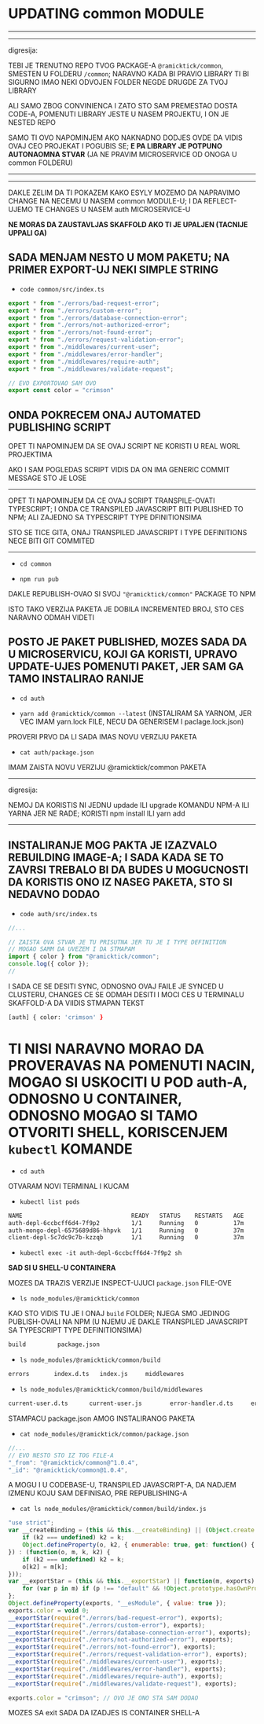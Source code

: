 # UPDATING common MODULE

***
***

digresija:

TEBI JE TRENUTNO REPO TVOG PACKAGE-A `@ramicktick/common`, SMESTEN U FOLDERU `/common`; NARAVNO KADA BI PRAVIO LIBRARY TI BI SIGURNO IMAO NEKI ODVOJEN FOLDER NEGDE DRUGDE ZA TVOJ LIBRARY

ALI SAMO ZBOG CONVINIENCA I ZATO STO SAM PREMESTAO DOSTA CODE-A, POMENUTI LIBRARY JESTE U NASEM PROJEKTU, I ON JE NESTED REPO

SAMO TI OVO NAPOMINJEM AKO NAKNADNO DODJES OVDE DA VIDIS OVAJ CEO PROJEKAT I POGUBIS SE; **E PA LIBRARY JE POTPUNO AUTONAOMNA STVAR** (JA NE PRAVIM MICROSERVICE OD ONOGA U common FOLDERU)

***
***

DAKLE ZELIM DA TI POKAZEM KAKO ESYLY MOZEMO DA NAPRAVIMO CHANGE NA NECEMU U NASEM common MODULE-U; I DA REFLECT-UJEMO TE CHANGES U NASEM auth MICROSERVICE-U

**NE MORAS DA ZAUSTAVLJAS SKAFFOLD AKO TI JE UPALJEN (TACNIJE UPPALI GA)**

## SADA MENJAM NESTO U MOM PAKETU; NA PRIMER EXPORT-UJ NEKI SIMPLE STRING

- `code common/src/index.ts`

```ts
export * from "./errors/bad-request-error";
export * from "./errors/custom-error";
export * from "./errors/database-connection-error";
export * from "./errors/not-authorized-error";
export * from "./errors/not-found-error";
export * from "./errors/request-validation-error";
export * from "./middlewares/current-user";
export * from "./middlewares/error-handler";
export * from "./middlewares/require-auth";
export * from "./middlewares/validate-request";

// EVO EXPORTOVAO SAM OVO
export const color = "crimson"

```

## ONDA POKRECEM ONAJ AUTOMATED PUBLISHING SCRIPT

OPET TI NAPOMINJEM DA SE OVAJ SCRIPT NE KORISTI U REAL WORL PROJEKTIMA

AKO I SAM POGLEDAS SCRIPT VIDIS DA ON IMA GENERIC COMMIT MESSAGE STO JE LOSE

***

OPET TI NAPOMINJEM DA CE OVAJ SCRIPT TRANSPILE-OVATI TYPESCRIPT; I ONDA CE TRANSPILED JAVASCRIPT BITI PUBLISHED TO NPM; ALI ZAJEDNO SA TYPESCRIPT TYPE DFINITIONSIMA

STO SE TICE GITA, ONAJ TRANSPILED JAVASCRIPT I TYPE DEFINITIONS NECE BITI GIT COMMITED

***

- `cd common`

- `npm run pub`

DAKLE REPUBLISH-OVAO SI SVOJ `"@ramicktick/common"` PACKAGE TO NPM

ISTO TAKO VERZIJA PAKETA JE DOBILA INCREMENTED BROJ, STO CES NARAVNO ODMAH VIDETI

## POSTO JE PAKET PUBLISHED, MOZES SADA DA U MICROSERVICU, KOJI GA KORISTI, UPRAVO UPDATE-UJES POMENUTI PAKET, JER SAM GA TAMO INSTALIRAO RANIJE

- `cd auth`

- `yarn add @ramicktick/common --latest` (INSTALIRAM SA YARNOM, JER VEC IMAM yarn.lock FILE, NECU DA GENERISEM I paclage.lock.json)

PROVERI PRVO DA LI SADA IMAS NOVU VERZIJU PAKETA

- `cat auth/package.json`

IMAM ZAISTA NOVU VERZIJU @ramicktick/common PAKETA

***

digresija:

NEMOJ DA KORISTIS NI JEDNU updade ILI upgrade KOMANDU NPM-A ILI YARNA JER NE RADE; KORISTI npm install ILI yarn add

***

## INSTALIRANJE MOG PAKTA JE IZAZVALO REBUILDING IMAGE-A; I SADA KADA SE TO ZAVRSI TREBALO BI DA BUDES U MOGUCNOSTI DA KORISTIS ONO IZ NASEG PAKETA, STO SI NEDAVNO DODAO

- `code auth/src/index.ts`

```ts
//...

// ZAISTA OVA STVAR JE TU PRISUTNA JER TU JE I TYPE DEFINITION
// MOGAO SAMM DA UVEZEM I DA STMAPAM
import { color } from "@ramicktick/common";
console.log({ color });
//
```

I SADA CE SE DESITI SYNC, ODNOSNO OVAJ FAILE JE SYNCED U CLUSTERU, CHANGES CE SE ODMAH DESITI I MOCI CES U TERMINALU SKAFFOLD-A DA VIIDIS STMAPAN TEKST

```zsh
[auth] { color: 'crimson' }
```

# TI NISI NARAVNO MORAO DA PROVERAVAS NA POMENUTI NACIN, MOGAO SI USKOCITI U POD auth-A, ODNOSNO U CONTAINER, ODNOSNO MOGAO SI TAMO OTVORITI SHELL, KORISCENJEM `kubectl` KOMANDE

- `cd auth`

OTVARAM NOVI TERMINAL I KUCAM

- `kubectl list pods`

```sh
NAME                               READY   STATUS    RESTARTS   AGE
auth-depl-6ccbcff6d4-7f9p2         1/1     Running   0          17m
auth-mongo-depl-6575689d86-hhpvk   1/1     Running   0          37m
client-depl-5c7dc9c7b-kzzqb        1/1     Running   0          37m
```

- `kubectl exec -it auth-depl-6ccbcff6d4-7f9p2 sh`

**SAD SI U SHELL-U CONTAINERA**

MOZES DA TRAZIS VERZIJE INSPECT-UJUCI `package.json` FILE-OVE

- `ls node_modules/@ramicktick/common`

KAO STO VIDIS TU JE I ONAJ `build` FOLDER; NJEGA SMO JEDINOG PUBLISH-OVALI NA NPM (U NJEMU JE DAKLE TRANSPILED JAVASCRIPT SA TYPESCRIPT TYPE DEFINITIONSIMA)

```zsh
build         package.json
```

- `ls node_modules/@ramicktick/common/build`

```zsh
errors       index.d.ts   index.js     middlewares
```

- `ls node_modules/@ramicktick/common/build/middlewares`

```zsh
current-user.d.ts      current-user.js        error-handler.d.ts     error-handler.js       require-auth.d.ts      require-auth.js        validate-request.d.ts  validate-request.js
```

STAMPACU package.json AMOG INSTALIRANOG PAKETA

- `cat node_modules/@ramicktick/common/package.json`

```js
//...
// EVO NESTO STO IZ TOG FILE-A 
"_from": "@ramicktick/common@^1.0.4",
"_id": "@ramicktick/common@1.0.4",
```

A MOGU I U CODEBASE-U, TRANSPILED JAVASCRIPT-A, DA NADJEM IZMENU KOJU SAM DEFINISAO, PRE REPUBLISHING-A

- `cat ls node_modules/@ramicktick/common/build/index.js`

```js
"use strict";
var __createBinding = (this && this.__createBinding) || (Object.create ? (function(o, m, k, k2) {
    if (k2 === undefined) k2 = k;
    Object.defineProperty(o, k2, { enumerable: true, get: function() { return m[k]; } });
}) : (function(o, m, k, k2) {
    if (k2 === undefined) k2 = k;
    o[k2] = m[k];
}));
var __exportStar = (this && this.__exportStar) || function(m, exports) {
    for (var p in m) if (p !== "default" && !Object.prototype.hasOwnProperty.call(exports, p)) __createBinding(exports, m, p);
};
Object.defineProperty(exports, "__esModule", { value: true });
exports.color = void 0;
__exportStar(require("./errors/bad-request-error"), exports);
__exportStar(require("./errors/custom-error"), exports);
__exportStar(require("./errors/database-connection-error"), exports);
__exportStar(require("./errors/not-authorized-error"), exports);
__exportStar(require("./errors/not-found-error"), exports);
__exportStar(require("./errors/request-validation-error"), exports);
__exportStar(require("./middlewares/current-user"), exports);
__exportStar(require("./middlewares/error-handler"), exports);
__exportStar(require("./middlewares/require-auth"), exports);
__exportStar(require("./middlewares/validate-request"), exports);

exports.color = "crimson"; // OVO JE ONO STA SAM DODAO 

```

MOZES SA exit SADA DA IZADJES IS CONTAINER SHELL-A
